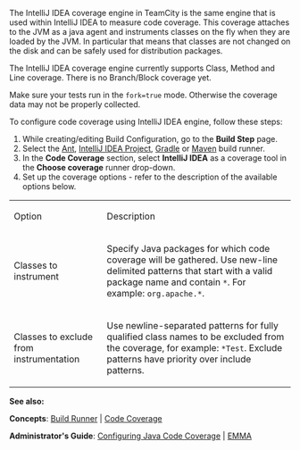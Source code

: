 [//]: # (title: IntelliJ IDEA)
[//]: # (auxiliary-id: IntelliJ IDEA)
The IntelliJ IDEA coverage engine in TeamCity is the same engine that is used within IntelliJ IDEA to measure code coverage. This coverage attaches to the JVM as a java agent and instruments classes on the fly when they are loaded by the JVM. In particular that means that classes are not changed on the disk and can be safely used for distribution packages.



The IntelliJ IDEA coverage engine currently supports Class, Method and Line coverage. There is no Branch/Block coverage yet.



<note>

Make sure your tests run in the `fork=true` mode. Otherwise the coverage data may not be properly collected.
</note>



To configure code coverage  using IntelliJ IDEA engine, follow these steps:

1. While creating/editing Build Configuration, go to the __Build Step__ page.
2. Select the [Ant](ant.md), [IntelliJ IDEA Project](intellij-idea-project.md), [Gradle](gradle.md) or [Maven](maven.md) build runner.
3. In the __Code Coverage__ section, select __IntelliJ IDEA__ as a coverage tool in the __Choose coverage__ runner drop\-down.
4. Set up the coverage options \- refer to the description of the available options below.

<table><tr>

<td>

 Option 


</td>

<td>

 Description  


</td></tr><tr>

<td>

 Classes to instrument


</td>

<td>

 Specify Java packages for which code coverage will be gathered. Use new\-line delimited patterns that start with a valid package name and contain `*`. For example: `org.apache.*`.  


</td></tr><tr>

<td>

 Classes to exclude from instrumentation


</td>

<td>

 Use newline\-separated patterns for fully qualified class names to be excluded from the coverage, for example: `*Test`.  Exclude patterns have priority over include patterns.


</td></tr></table>








__See also:__



__Concepts__: [Build Runner](build-runner.md) | [Code Coverage](code-coverage.md)

__Administrator's Guide__: [Configuring Java Code Coverage](configuring-java-code-coverage.md) | [EMMA](emma.md)
